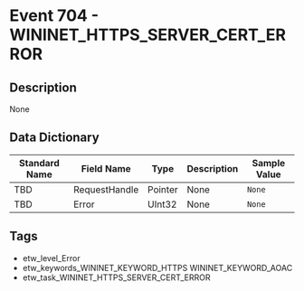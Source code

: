 # Event 704 - WININET_HTTPS_SERVER_CERT_ERROR

## Description
None

## Data Dictionary
|Standard Name|Field Name|Type|Description|Sample Value|
|---|---|---|---|---|
|TBD|RequestHandle|Pointer|None|`None`|
|TBD|Error|UInt32|None|`None`|

## Tags
* etw_level_Error
* etw_keywords_WININET_KEYWORD_HTTPS WININET_KEYWORD_AOAC
* etw_task_WININET_HTTPS_SERVER_CERT_ERROR